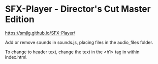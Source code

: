 # SFX-Player - Director's Cut Master Edition
https://smjlg.github.io/SFX-Player/

Add or remove sounds in sounds.js, placing files in the audio_files folder.

To change to header text, change the text in the <h1\> tag in within index.html.
